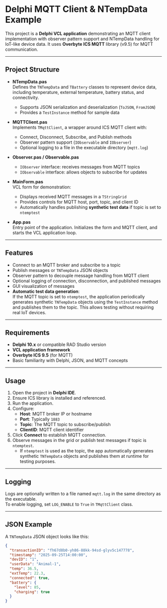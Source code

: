 # Delphi MQTT Client & NTempData Example

This project is a **Delphi VCL application** demonstrating an MQTT client implementation with observer pattern support and NTempData handling for IoT-like device data. It uses **Overbyte ICS MQTT** library (v9.5) for MQTT communication.

---

## Project Structure

- **NTempData.pas**  
  Defines the `TNTempData` and `TBattery` classes to represent device data, including temperature, external temperature, battery status, and connectivity.  
  - Supports JSON serialization and deserialization (`ToJSON`, `FromJSON`)  
  - Provides a `TestInstance` method for sample data

- **MQTTClient.pas**  
  Implements `TMqttClient`, a wrapper around ICS MQTT client with:  
  - Connect, Disconnect, Subscribe, and Publish methods  
  - Observer pattern support (`IObservable` and `IObserver`)  
  - Optional logging to a file in the executable directory (`mqtt.log`)

- **Observer.pas / Observable.pas**  
  - `IObserver` interface: receives messages from MQTT topics  
  - `IObservable` interface: allows objects to subscribe for updates

- **MainForm.pas**  
  VCL form for demonstration:  
  - Displays received MQTT messages in a `TStringGrid`  
  - Provides controls for MQTT host, port, topic, and client ID  
  - Automatically handles publishing **synthetic test data** if topic is set to `ntemptest`

- **App.pas**  
  Entry point of the application. Initializes the form and MQTT client, and starts the VCL application loop.

---

## Features

- Connect to an MQTT broker and subscribe to a topic
- Publish messages or `TNTempData` JSON objects
- Observer pattern to decouple message handling from MQTT client
- Optional logging of connection, disconnection, and published messages
- GUI visualization of messages
- **Automatic test data generation**:  
  If the MQTT topic is set to `ntemptest`, the application periodically generates synthetic `TNTempData` objects using the `TestInstance` method and publishes them to the topic. This allows testing without requiring real IoT devices.

---

## Requirements

- **Delphi 10.x** or compatible RAD Studio version
- **VCL application framework**
- **Overbyte ICS 9.5** (for MQTT)
- Basic familiarity with Delphi, JSON, and MQTT concepts

---

## Usage

1. Open the project in **Delphi IDE**.
2. Ensure ICS library is installed and referenced.
3. Run the application.  
4. Configure:
   - **Host**: MQTT broker IP or hostname  
   - **Port**: Typically `1883`  
   - **Topic**: The MQTT topic to subscribe/publish  
   - **ClientID**: MQTT client identifier
5. Click **Connect** to establish MQTT connection.
6. Observe messages in the grid or publish test messages if topic is `ntemptest`.  
   - If `ntemptest` is used as the topic, the app automatically generates synthetic `TNTempData` objects and publishes them at runtime for testing purposes.

---

## Logging

Logs are optionally written to a file named `mqtt.log` in the same directory as the executable.  
To enable logging, set `LOG_ENABLE` to `True` in `TMqttClient` class.

---

## JSON Example

A `TNTempData` JSON object looks like this:

```json
{
  "transactionID": "fh67d8b0-yh86-88kk-94sd-glyv5c147778",
  "timestamp": "2025-09-25T14:00:00",
  "devID": "1",
  "userData": "Animal-1",
  "temp": 36.5,
  "extTemp": 22.3,
  "connected": true,
  "battery": {
    "level": 85,
    "charging": true
  }
}

